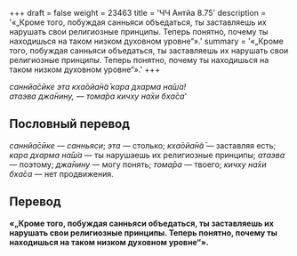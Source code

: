 +++
draft = false
weight = 23463
title = 'ЧЧ Антйа 8.75'
description = '«„Кроме того, побуждая санньяси объедаться, ты заставляешь их нарушать свои религиозные принципы. Теперь понятно, почему ты находишься на таком низком духовном уровне“».'
summary = '«„Кроме того, побуждая санньяси объедаться, ты заставляешь их нарушать свои религиозные принципы. Теперь понятно, почему ты находишься на таком низком духовном уровне“».'
+++

_саннйа̄сӣке эта кха̄ойа̄н̃а̄ кара дхарма на̄ш́а!  
атаэва джа̄нину, — тома̄ра кичху на̄хи бха̄са’_

## Пословный перевод

_саннйа̄сӣке_ — _санньяси_; _эта_ — столько; _кха̄ойа̄н̃а̄_ — заставляя есть; _кара_ _дхарма_ _на̄ш́а_ — ты нарушаешь их религиозные принципы; _атаэва_ — поэтому; _джа̄нину_ — могу понять; _тома̄ра_ — твоего; _кичху_ _на̄хи_ _бха̄са_ — нет продвижения.

## Перевод

**«„Кроме того, побуждая санньяси объедаться, ты заставляешь их нарушать свои религиозные принципы. Теперь понятно, почему ты находишься на таком низком духовном уровне“».**
